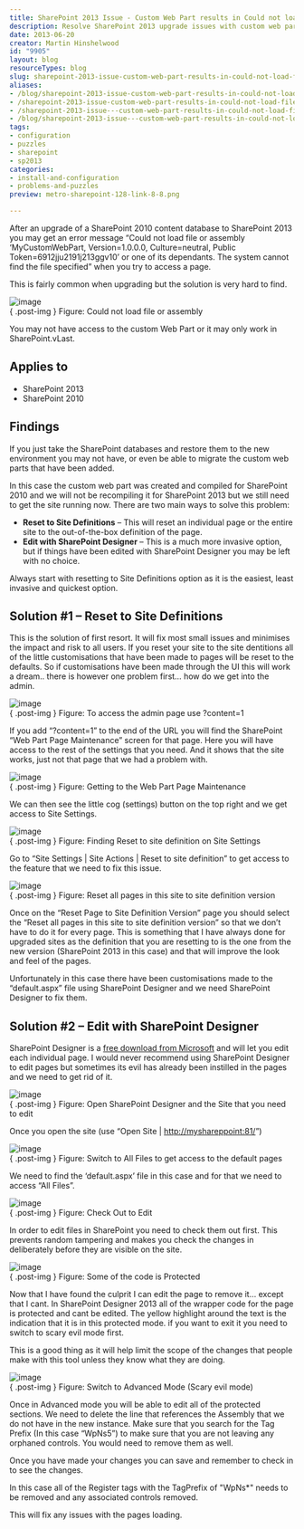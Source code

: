 ```yaml
---
title: SharePoint 2013 Issue - Custom Web Part results in Could not load file or assembly after upgrade
description: Resolve SharePoint 2013 upgrade issues with custom web parts. Discover effective solutions to fix 'Could not load file or assembly' errors easily!
date: 2013-06-20
creator: Martin Hinshelwood
id: "9905"
layout: blog
resourceTypes: blog
slug: sharepoint-2013-issue-custom-web-part-results-in-could-not-load-file-or-assembly-after-upgrade
aliases:
- /blog/sharepoint-2013-issue-custom-web-part-results-in-could-not-load-file-or-assembly-after-upgrade
- /sharepoint-2013-issue-custom-web-part-results-in-could-not-load-file-or-assembly-after-upgrade
- /sharepoint-2013-issue---custom-web-part-results-in-could-not-load-file-or-assembly-after-upgrade
- /blog/sharepoint-2013-issue---custom-web-part-results-in-could-not-load-file-or-assembly-after-upgrade
tags:
- configuration
- puzzles
- sharepoint
- sp2013
categories:
- install-and-configuration
- problems-and-puzzles
preview: metro-sharepoint-128-link-8-8.png

---
```

After an upgrade of a SharePoint 2010 content database to SharePoint 2013 you may get an error message “Could not load file or assembly ‘MyCustomWebPart, Version=1.0.0.0, Culture=neutral, Public Token=6912jju2191j213ggv10’ or one of its dependants. The system cannot find the file specified” when you try to access a page.

This is fairly common when upgrading but the solution is very hard to find.

![image](images/image2-3-3.png "image")  
{ .post-img }
Figure: Could not load file or assembly

You may not have access to the custom Web Part or it may only work in SharePoint.vLast.

## Applies to

- SharePoint 2013
- SharePoint 2010

## Findings

If you just take the SharePoint databases and restore them to the new environment you may not have, or even be able to migrate the custom web parts that have been added.

In this case the custom web part was created and compiled for SharePoint 2010 and we will not be recompiling it for SharePoint 2013 but we still need to get the site running now. There are two main ways to solve this problem:

- **Reset to Site Definitions** – This will reset an individual page or the entire site to the out-of-the-box definition of the page.
- **Edit with SharePoint Designer** – This is a much more invasive option, but if things have been edited with SharePoint Designer you may be left with no choice.

Always start with resetting to Site Definitions option as it is the easiest, least invasive and quickest option.

## Solution #1 – Reset to Site Definitions

This is the solution of first resort. It will fix most small issues and minimises the impact and risk to all users. If you reset your site to the site dentitions all of the little customisations that have been made to pages will be reset to the defaults. So if customisations have been made through the UI this will work a dream.. there is however one problem first… how do we get into the admin.

![image](images/image3-4-4.png "image")  
{ .post-img }
Figure: To access the admin page use ?content=1

If you add “?content=1” to the end of the URL you will find the SharePoint “Web Part Page Maintenance” screen for that page. Here you will have access to the rest of the settings that you need. And it shows that the site works, just not that page that we had a problem with.

![image](images/image4.png "image")  
{ .post-img }
Figure: Getting to the Web Part Page Maintenance

We can then see the little cog (settings) button on the top right and we get access to Site Settings.

![image](images/image5.png "image")  
{ .post-img }
Figure: Finding Reset to site definition on Site Settings

Go to “Site Settings | Site Actions | Reset to site definition” to get access to the feature that we need to fix this issue.

![image](images/image6.png "image")  
{ .post-img }
Figure: Reset all pages in this site to site definition version

Once on the “Reset Page to Site Definition Version” page you should select the “Reset all pages in this site to site definition version” so that we don’t have to do it for every page. This is something that I have always done for upgraded sites as the definition that you are resetting to is the one from the new version (SharePoint 2013 in this case) and that will improve the look and feel of the pages.

Unfortunately in this case there have been customisations made to the “default.aspx” file using SharePoint Designer and we need SharePoint Designer to fix them.

## Solution #2 – Edit with SharePoint Designer

SharePoint Designer is a [free download from Microsoft](http://www.microsoft.com/en-us/download/details.aspx?id=35491) and will let you edit each individual page. I would never recommend using SharePoint Designer to edit pages but sometimes its evil has already been instilled in the pages and we need to get rid of it.

![image](images/image7-5-5.png "image")  
{ .post-img }
Figure: Open SharePoint Designer and the Site that you need to edit

Once you open the site (use “Open Site | [http://myshareppoint:81/](http://myshareppoint:81/)”)

![image](images/image8-6-6.png "image")  
{ .post-img }
Figure: Switch to All Files to get access to the default pages

We need to find the ‘default.aspx’ file in this case and for that we need to access “All Files”.

![image](images/image9-7-7.png "image")  
{ .post-img }
Figure: Check Out to Edit

In order to edit files in SharePoint you need to check them out first. This prevents random tampering and makes you check the changes in deliberately before they are visible on the site.

![image](images/image10-1-1.png "image")  
{ .post-img }
Figure: Some of the code is Protected

Now that I have found the culprit I can edit the page to remove it… except that I cant. In SharePoint Designer 2013 all of the wrapper code for the page is protected and cant be edited. The yellow highlight around the text is the indication that it is in this protected mode. if you want to exit it you need to switch to scary evil mode first.

This is a good thing as it will help limit the scope of the changes that people make with this tool unless they know what they are doing.

![image](images/image11-2-2.png "image")  
{ .post-img }
Figure: Switch to Advanced Mode (Scary evil mode)

Once in Advanced mode you will be able to edit all of the protected sections. We need to delete the line that references the Assembly that we do not have in the new instance. Make sure that you search for the Tag Prefix (In this case “WpNs5”) to make sure that you are not leaving any orphaned controls. You would need to remove them as well.

Once you have made your changes you can save and remember to check in to see the changes.

In this case all of the Register tags with the TagPrefix of "WpNs\*" needs to be removed and any associated controls removed.

This will fix any issues with the pages loading.
